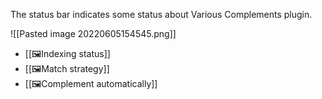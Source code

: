 The status bar indicates some status about Various Complements plugin.

![[Pasted image 20220605154545.png]]

- [[🖼️Indexing status]]
- [[🖼️Match strategy]]
- [[🖼️Complement automatically]]
